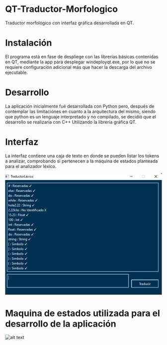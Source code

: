 # QT-Traductor-Morfologico
Traductor morfológico con interfaz gráfica desarrollada en QT.  

# Instalación
El programa está en fase de despliege con las librerías básicas contenidas en QT, mediante la app para desplegar windeployqt.exe, por lo que no se requiere configuración adicional más que hacer la descarga del archivo ejecutable.

# Desarrollo

La aplicación inicialmente fué desarrollada con Python pero, después de contemplar las limitaciónes en cuanto a la arquitectura del mismo, siendo que python es un lenguaje interpretado y no compilado, se decidió que el desarrollo se realizaría con C++ Utilizando la librería gráfica QT.

# Interfaz

La interfaz contiene una caja de texto en donde se pueden listar los tokens a analizar, comprobando si pertenecen a la máquina de estados planteada para el analizador léxico.

![alt text](https://github.com/JorgeA-Z/QT-Traductor-Completo/blob/main/Modulo%201/Codigo%20fuente/Imagenes/Interfaz.png)

# Maquina de estados utilizada para el desarrollo de la aplicación

![alt text](https://github.com/JorgeA-Z/QT-Traductor-Morfologico/blob/main/Codigo%20fuente/Imagenes/M%C3%A1quina%20de%20estados.jpeg)
